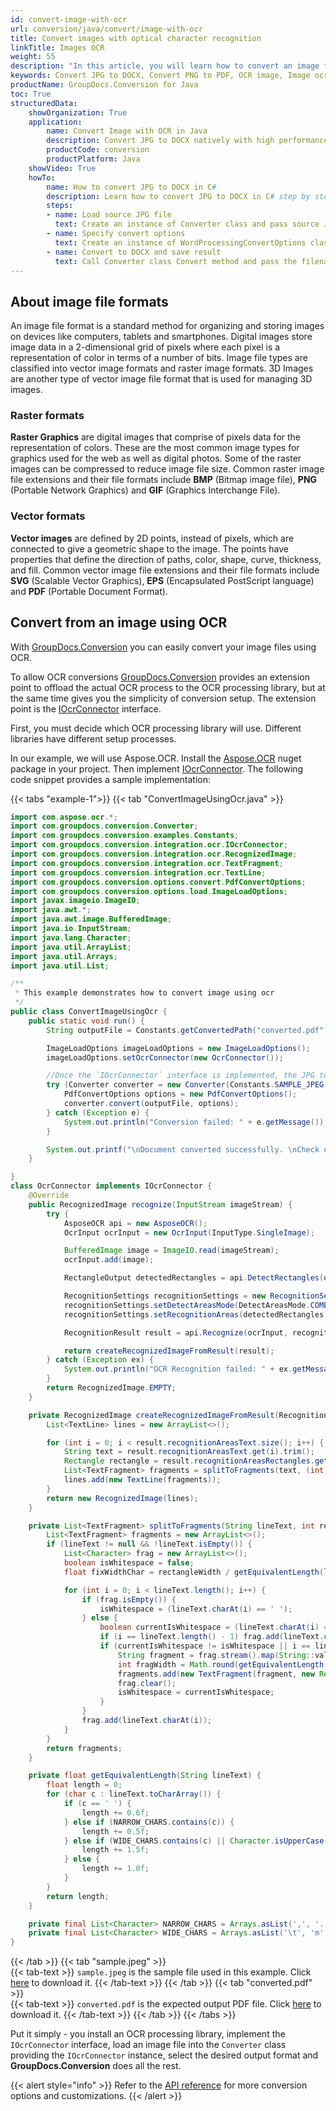 ```yaml
---
id: convert-image-with-ocr
url: conversion/java/convert/image-with-ocr
title: Convert images with optical character recognition
linkTitle: Images OCR
weight: 55
description: "In this article, you will learn how to convert an image file to text or PDF using OCR with GroupDocs.Conversion for Java."
keywords: Convert JPG to DOCX, Convert PNG to PDF, OCR image, Image ocr, 
productName: GroupDocs.Conversion for Java
toc: True
structuredData:
    showOrganization: True
    application:    
        name: Convert Image with OCR in Java    
        description: Convert JPG to DOCX natively with high performance using C# language and GroupDocs.Conversion for .NET APIs
        productCode: conversion
        productPlatform: Java 
    showVideo: True
    howTo:
        name: How to convert JPG to DOCX in C# 
        description: Learn how to convert JPG to DOCX in C# step by step
        steps:
        - name: Load source JPG file 
          text: Create an instance of Converter class and pass source JPG file path as a constructor parameter. You may specify absolute or relative file paths as per your requirements. 
        - name: Specify convert options 
          text: Create an instance of WordProcessingConvertOptions class.
        - name: Convert to DOCX and save result 
          text: Call Converter class Convert method and pass the filename for the converted DOCX file and the WordConvertOptions object from the previous step as parameters.
---
```


## About image file formats

An image file format is a standard method for organizing and storing images on devices like computers, tablets and smartphones. Digital images store image data in a 2-dimensional grid of pixels where each pixel is a representation of color in terms of a number of bits. Image file types are classified into vector image formats and raster image formats. 3D Images are another type of vector image file format that is used for managing 3D images.

### Raster formats

**Raster Graphics** are digital images that comprise of pixels data for the representation of colors. These are the most common image types for graphics used for the web as well as digital photos. Some of the raster images can be compressed to reduce image file size. Common raster image file extensions and their file formats include **BMP** (Bitmap image file), **PNG** (Portable Network Graphics) and **GIF** (Graphics Interchange File).

### Vector formats

**Vector images** are defined by 2D points, instead of pixels, which are connected to give a geometric shape to the image. The points have properties that define the direction of paths, color, shape, curve, thickness, and fill. Common vector image file extensions and their file formats include **SVG** (Scalable Vector Graphics), **EPS** (Encapsulated PostScript language) and **PDF** (Portable Document Format).

## Convert from an image using OCR

With [GroupDocs.Conversion](https://products.groupdocs.com/conversion/java) you can easily convert your image files using OCR.  

To allow OCR conversions [GroupDocs.Conversion](https://products.groupdocs.com/conversion/java) provides an extension point to offload the actual OCR process to the OCR processing library, but at the same time gives you the simplicity of conversion setup. The extension point is the [IOcrConnector](https://reference.groupdocs.com/conversion/java/com.groupdocs.conversion.integration.ocr/iocrconnector/) interface. 

First, you must decide which OCR processing library will use. Different libraries have different setup processes.

In our example, we will use Aspose.OCR. Install the [Aspose.OCR](https://releases.aspose.com/java/repo/com/aspose/aspose-ocr/) nuget package in your project. Then implement [IOcrConnector](https://reference.groupdocs.com/conversion/java/com.groupdocs.conversion.integration.ocr/iocrconnector/). The following code snippet provides a sample implementation:


{{< tabs "example-1">}}
{{< tab "ConvertImageUsingOcr.java" >}}  
```java
import com.aspose.ocr.*;
import com.groupdocs.conversion.Converter;
import com.groupdocs.conversion.examples.Constants;
import com.groupdocs.conversion.integration.ocr.IOcrConnector;
import com.groupdocs.conversion.integration.ocr.RecognizedImage;
import com.groupdocs.conversion.integration.ocr.TextFragment;
import com.groupdocs.conversion.integration.ocr.TextLine;
import com.groupdocs.conversion.options.convert.PdfConvertOptions;
import com.groupdocs.conversion.options.load.ImageLoadOptions;
import javax.imageio.ImageIO;
import java.awt.*;
import java.awt.image.BufferedImage;
import java.io.InputStream;
import java.lang.Character;
import java.util.ArrayList;
import java.util.Arrays;
import java.util.List;

/**
 * This example demonstrates how to convert image using ocr
 */
public class ConvertImageUsingOcr {
    public static void run() {
        String outputFile = Constants.getConvertedPath("converted.pdf");

        ImageLoadOptions imageLoadOptions = new ImageLoadOptions();
        imageLoadOptions.setOcrConnector(new OcrConnector());

        //Once the `IOcrConnector` interface is implemented, the JPG to PDF conversion code snippet looks like this:
        try (Converter converter = new Converter(Constants.SAMPLE_JPEG, () -> imageLoadOptions)) {
            PdfConvertOptions options = new PdfConvertOptions();
            converter.convert(outputFile, options);
        } catch (Exception e) {
            System.out.println("Conversion failed: " + e.getMessage());
        }

        System.out.printf("\nDocument converted successfully. \nCheck output in %s%n", outputFile);
    }

}
class OcrConnector implements IOcrConnector {
    @Override
    public RecognizedImage recognize(InputStream imageStream) {
        try {
            AsposeOCR api = new AsposeOCR();
            OcrInput ocrInput = new OcrInput(InputType.SingleImage);

            BufferedImage image = ImageIO.read(imageStream);
            ocrInput.add(image);

            RectangleOutput detectedRectangles = api.DetectRectangles(ocrInput, AreasType.LINES, false).get(0);

            RecognitionSettings recognitionSettings = new RecognitionSettings();
            recognitionSettings.setDetectAreasMode(DetectAreasMode.COMBINE);
            recognitionSettings.setRecognitionAreas(detectedRectangles.Rectangles);

            RecognitionResult result = api.Recognize(ocrInput, recognitionSettings).get(0);

            return createRecognizedImageFromResult(result);
        } catch (Exception ex) {
            System.out.println("OCR Recognition failed: " + ex.getMessage());
        }
        return RecognizedImage.EMPTY;
    }

    private RecognizedImage createRecognizedImageFromResult(RecognitionResult result) {
        List<TextLine> lines = new ArrayList<>();

        for (int i = 0; i < result.recognitionAreasText.size(); i++) {
            String text = result.recognitionAreasText.get(i).trim();
            Rectangle rectangle = result.recognitionAreasRectangles.get(i);
            List<TextFragment> fragments = splitToFragments(text, (int)rectangle.getX(), (int)rectangle.getY(), (int)rectangle.getWidth(), (int)rectangle.getHeight());
            lines.add(new TextLine(fragments));
        }
        return new RecognizedImage(lines);
    }

    private List<TextFragment> splitToFragments(String lineText, int rectangleX, int rectangleY, int rectangleWidth, int rectangleHeight) {
        List<TextFragment> fragments = new ArrayList<>();
        if (lineText != null && !lineText.isEmpty()) {
            List<Character> frag = new ArrayList<>();
            boolean isWhitespace = false;
            float fixWidthChar = rectangleWidth / getEquivalentLength(lineText);

            for (int i = 0; i < lineText.length(); i++) {
                if (frag.isEmpty()) {
                    isWhitespace = (lineText.charAt(i) == ' ');
                } else {
                    boolean currentIsWhitespace = (lineText.charAt(i) == ' ');
                    if (i == lineText.length() - 1) frag.add(lineText.charAt(i));
                    if (currentIsWhitespace != isWhitespace || i == lineText.length() - 1) {
                        String fragment = frag.stream().map(String::valueOf).reduce("", String::concat);
                        int fragWidth = Math.round(getEquivalentLength(fragment) * fixWidthChar);
                        fragments.add(new TextFragment(fragment, new Rectangle(rectangleX, rectangleY, fragWidth, rectangleHeight)));
                        frag.clear();
                        isWhitespace = currentIsWhitespace;
                    }
                }
                frag.add(lineText.charAt(i));
            }
        }
        return fragments;
    }

    private float getEquivalentLength(String lineText) {
        float length = 0;
        for (char c : lineText.toCharArray()) {
            if (c == ' ') {
                length += 0.6f;
            } else if (NARROW_CHARS.contains(c)) {
                length += 0.5f;
            } else if (WIDE_CHARS.contains(c) || Character.isUpperCase(c)) {
                length += 1.5f;
            } else {
                length += 1.0f;
            }
        }
        return length;
    }

    private final List<Character> NARROW_CHARS = Arrays.asList(',', '.', ':', ';', '!', '|', '(', ')', '{', '}', 'l', 'i', 'I', '-', '+', 'f', 't', 'r');
    private final List<Character> WIDE_CHARS = Arrays.asList('\t', 'm', 'w', 'M', 'W');
}
```
{{< /tab >}}
{{< tab "sample.jpeg" >}}  
{{< tab-text >}}
`sample.jpeg` is the sample file used in this example. Click [here](/conversion/java/images/sample.jpeg) to download it.
{{< /tab-text >}}
{{< /tab >}}
{{< tab "converted.pdf" >}}  
{{< tab-text >}}
`converted.pdf` is the expected output PDF file. Click [here](/conversion/java/_sample_files/developer-guide/converting-documents/image-ocr/professional-services.pdf) to download it.
{{< /tab-text >}}
{{< /tab >}}
{{< /tabs >}}

Put it simply - you install an OCR processing library, implement the `IOcrConnector` interface, load an image file into the `Converter` class providing the `IOcrConnector` instance, select the desired output format and **GroupDocs.Conversion** does all the rest.  

{{< alert style="info" >}}
Refer to the [API reference](https://reference.groupdocs.com/conversion/java/com.groupdocs.conversion.options.convert/) for more conversion options and customizations.
{{< /alert >}}
